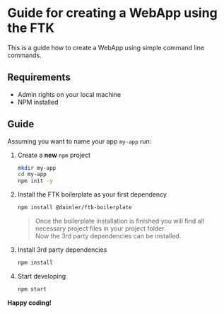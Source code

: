 # Guide for creating a WebApp using the FTK

This is a guide how to create a WebApp using simple command line commands.

## Requirements

* Admin rights on your local machine
* NPM installed

## Guide

Assuming you want to name your app `my-app` run:

1. Create a **new** `npm` project

    ```sh
    mkdir my-app
    cd my-app
    npm init -y
    ```

2. Install the FTK boilerplate as your first dependency

    ```sh
    npm install @daimler/ftk-boilerplate
    ```

    > Once the boilerplate installation is finished you will find all necessary project files in your project folder.  
    > Now the 3rd party dependencies can be installed.

3. Install 3rd party dependencies

    ```sh
    npm install
    ```

4. Start developing

   ```sh
   npm start
   ```

**Happy coding!**
